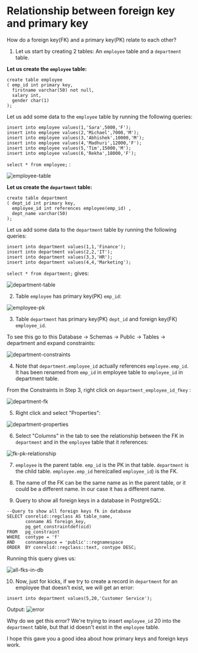 # Relationship between foreign key and primary key

How do a foreign key(FK) and a primary key(PK) relate to each other?

1. Let us start by creating 2 tables: An `employee` table and a `department` table.

**Let us create the `employee` table:**

```
create table employee
( emp_id int primary key,
  firstname varchar(50) not null,
  salary int,
  gender char(1)
);
```

Let us add some data to the `employee` table by running the following queries:

```
insert into employee values(1,'Sara',5000,'F');
insert into employee values(2,'Michael',7000,'M');
insert into employee values(3,'Abhishek',10000,'M');
insert into employee values(4,'Madhuri',12000,'F');
insert into employee values(5,'Tim',15000,'M');
insert into employee values(6,'Rekha',18000,'F');
```

`select * from employee;` :

![employee-table](./images/employee-table.png)

**Let us create the `department` table:**

```
create table department
( dept_id int primary key,
  employee_id int references employee(emp_id) ,
  dept_name varchar(50)
);
```

Let us add some data to the `department` table by running the following queries:

```
insert into department values(1,1,'Finance');
insert into department values(2,2,'IT');
insert into department values(3,3,'HR');
insert into department values(4,4,'Marketing');
```

`select * from department;` gives:

![department-table](./images/department-table.png)

2. Table `employee` has primary key(PK) `emp_id`:

![employee-pk](./images/employee-constraints.png)

3. Table `department` has primary key(PK) `dept_id` and foreign key(FK) `employee_id`.

To see this go to this Database -> Schemas -> Public -> Tables -> department and expand constraints:

![department-constraints](./images/department-constraints.png)

4. Note that `department.employee_id` actually references `employee.emp_id`. It has been renamed from `emp_id` in employee table to `employee_id` in department table.

From the Constraints in Step 3, right click on `department_employee_id_fkey` :

![department-fk](./images/department-table-fk-pk-relationship.png)

5. Right click and select "Properties":

![department-properties](./images/department-table-properties-fk.png)

6. Select "Columns" in the tab to see the relationship between the FK in `department` and in the `employee` table that it references:

![fk-pk-relationship](./images/department-table-fk-pk-relationship.png)

7. `employee` is the parent table. `emp_id` is the PK in that table. `department` is the child table. `employee.emp_id` here(called `employee_id`) is the FK.

8. The name of the FK can be the same name as in the parent table, or it could be a different name. In our case it has a different name.

9. Query to show all foreign keys in a database in PostgreSQL:

```
--Query to show all foreign keys fk in database
SELECT conrelid::regclass AS table_name,
       conname AS foreign_key,
       pg_get_constraintdef(oid)
FROM   pg_constraint
WHERE  contype = 'f'
AND    connamespace = 'public'::regnamespace
ORDER  BY conrelid::regclass::text, contype DESC;
```

Running this query gives us:

![all-fks-in-db](./images/all-fks-in-db.png)

10. Now, just for kicks, if we try to create a record in `department` for an employee that doesn't exist, we will get an error:

```
insert into department values(5,20,'Customer Service');
```

Output:
![error](./images/fk-error.png)

Why do we get this error? We're trying to insert `employee_id` 20 into the `department` table, but that id doesn't exist in the `employee` table.

I hope this gave you a good idea about how primary keys and foreign keys work.
